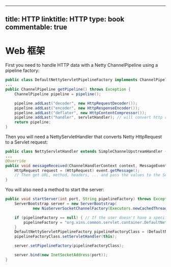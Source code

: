 
---
title: HTTP
linktitle: HTTP
type: book
commentable: true
---

# Web 框架

First you need to handle HTTP data with a Netty ChannelPipeline using a pipeline factory:

```java
public class DefaultNettyServletPipelineFactory implements ChannelPipelineFactory {
...
public ChannelPipeline getPipeline() throws Exception {
    ChannelPipeline pipeline = pipeline();

    pipeline.addLast("decoder", new HttpRequestDecoder());
    pipeline.addLast("encoder", new HttpResponseEncoder());
    pipeline.addLast("deflater", new HttpContentCompressor());
    pipeline.addLast("handler", servletHandler); // will convert http request to servlet request
    return pipeline;
}
```

Then you will need a NettyServletHandler that converts Netty HttpRequest to a Servlet request:

```java
public class NettyServletHandler extends SimpleChannelUpstreamHandler {
...
@Override
public void messageReceived(ChannelHandlerContext context, MessageEvent event) throws Exception {
    HttpRequest request = (HttpRequest) event.getMessage();
    // Then get URL, method, headers, ... and pass the values to the Servlet container.
}
```

You will also need a method to start the server:

```java
public void startServer(int port, String pipelineFactory) throws Exception {
    ServerBootstrap server = new ServerBootstrap(
            new NioServerSocketChannelFactory(Executors.newCachedThreadPool(), Executors.newCachedThreadPool()));

    if (pipelineFactory == null) { // If the user doesn't have a specific pipeline use the default one
        pipelineFactory = "org.xins.common.servlet.container.DefaultNettyServletPipelineFactory";
    }
    DefaultNettyServletPipelineFactory pipelineFactoryClass = (DefaultNettyServletPipelineFactory) Class.forName(pipelineFactory).newInstance();
    pipelineFactoryClass.setServletHandler(this);

    server.setPipelineFactory(pipelineFactoryClass);

    server.bind(new InetSocketAddress(port));
}
```

    